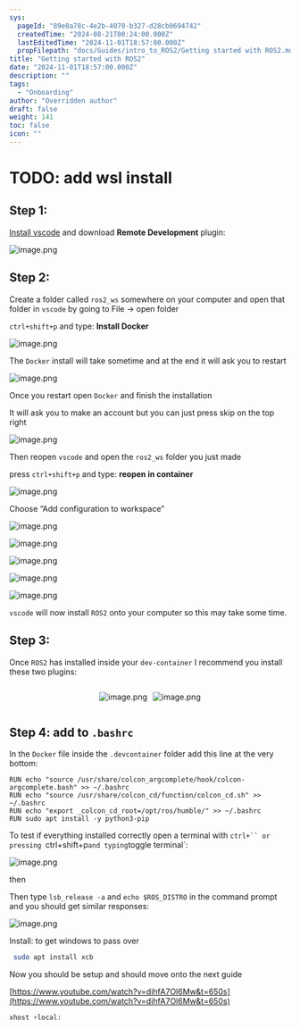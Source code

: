 ```yaml
---
sys:
  pageId: "89e0a78c-4e2b-4070-b327-d28cb0694742"
  createdTime: "2024-08-21T00:24:00.000Z"
  lastEditedTime: "2024-11-01T18:57:00.000Z"
  propFilepath: "docs/Guides/intro_to_ROS2/Getting started with ROS2.md"
title: "Getting started with ROS2"
date: "2024-11-01T18:57:00.000Z"
description: ""
tags:
  - "Onboarding"
author: "Overridden author"
draft: false
weight: 141
toc: false
icon: ""
---
```


# TODO: add wsl install

## Step 1:

[Install vscode](https://code.visualstudio.com/download) and download **Remote Development** plugin:

![image.png](https://prod-files-secure.s3.us-west-2.amazonaws.com/d518164a-d88e-44d1-a4ee-3adb3bd8bce0/efb52993-1881-4a40-b95e-6f020334f022/image.png?X-Amz-Algorithm=AWS4-HMAC-SHA256&X-Amz-Content-Sha256=UNSIGNED-PAYLOAD&X-Amz-Credential=ASIAZI2LB466SIKENRF6%2F20250321%2Fus-west-2%2Fs3%2Faws4_request&X-Amz-Date=20250321T110142Z&X-Amz-Expires=3600&X-Amz-Security-Token=IQoJb3JpZ2luX2VjEEsaCXVzLXdlc3QtMiJHMEUCIHJwzoOOzUOWwGpCmNean83VydSllz6gyUb9kFrrhOQIAiEA8YBz3QWsqRn%2FGSV8I45nKAy943DDznlFXF5tjYB7i%2BUqiAQIo%2F%2F%2F%2F%2F%2F%2F%2F%2F%2F%2FARAAGgw2Mzc0MjMxODM4MDUiDBr7G8jNQgm%2FCcDPjCrcA1gSRANtA%2BvZCaCi9vDlYipWiVQFC3zMSlmbZMiRm3c9M8VlJcP%2BP9J4YzdIyJA29zwSeoEE5csLCQCL1vv8rmquE8BVU9E8S63neI%2B7Yoa%2Bou5djVSBxB5nnc6zCH1pz1eBV3GbG6R7a6J4szD0NBDc7NghcMIaF4o1pvyolKrKcCj38ILjnL%2FXg7couAaXEMB11dk5jq%2BsyTlPQQKWXnVYh%2FEEMIeGiuiqUdCvFoSkcCwDtyJWYGwZIrKRQc4j9qU2Z3lFVVvb6pYa8TNV%2FZ6BCh7tT5SptuccarJ7XY5v89tSynTWZeMmG3j33ZfzvZj%2FDj9ur8zPAA1NtzTtWrh2f4AC58QXxdR1XFqyA6rOvMaeUAABduD97RCHnF3ipz88dMyS%2FDGk%2Bn46oUdzNZfkYfGZncj5bm1P8ywcRruEoxtnONQUDhM6QupQRBbQjTslGQTBA%2F0au%2B4%2BUx91yVcIq9ySisIbfCdfuVefcgtvyLaCP6rBlLPjAWalPKbAV2eDGGX7argN2yYt%2Fj85MjMMuKUcWT6UK5ugrY8sck3ZBlv1XrpVCsOlTGhsZJf2d7C1RagMD7lR3uQ7HLKoOqwlRlckokkVHR95dVvy0qIhOjoXH5FaoDgUFMozMNb69L4GOqUBvO6MNwiN%2BGRD73hDcuhlstkGeghSaoJ9ghiYqKct%2B4%2FLgfogvK7HtVZM5gdgkpIvhkoZiSUKZuOHNsejFzX2uEjbUE%2BDxoKRQBQHmdr%2BLaDFZpbiOhWR8YqqO5FdM0Stm9ZKM%2F6C5lUpLyZsBQhfg0efmwkmUgW56A6udwWR2sXlOLJveQu3KTkWe3onCmP8pT25JVhm89xOa1oXMAMoRr14Eedx&X-Amz-Signature=7c9fdae19a617c892ba57683521a1720989dae21b871cd806b98c1b343ac0d25&X-Amz-SignedHeaders=host&x-id=GetObject)

## Step 2:

Create a folder called `ros2_ws` somewhere on your computer and open that folder in `vscode` by going to File → open folder 

`ctrl+shift+p` and type: **Install Docker**

![image.png](https://prod-files-secure.s3.us-west-2.amazonaws.com/d518164a-d88e-44d1-a4ee-3adb3bd8bce0/2269dc0e-1cd5-47ff-bceb-c04ad9b2eab0/image.png?X-Amz-Algorithm=AWS4-HMAC-SHA256&X-Amz-Content-Sha256=UNSIGNED-PAYLOAD&X-Amz-Credential=ASIAZI2LB466SIKENRF6%2F20250321%2Fus-west-2%2Fs3%2Faws4_request&X-Amz-Date=20250321T110142Z&X-Amz-Expires=3600&X-Amz-Security-Token=IQoJb3JpZ2luX2VjEEsaCXVzLXdlc3QtMiJHMEUCIHJwzoOOzUOWwGpCmNean83VydSllz6gyUb9kFrrhOQIAiEA8YBz3QWsqRn%2FGSV8I45nKAy943DDznlFXF5tjYB7i%2BUqiAQIo%2F%2F%2F%2F%2F%2F%2F%2F%2F%2F%2FARAAGgw2Mzc0MjMxODM4MDUiDBr7G8jNQgm%2FCcDPjCrcA1gSRANtA%2BvZCaCi9vDlYipWiVQFC3zMSlmbZMiRm3c9M8VlJcP%2BP9J4YzdIyJA29zwSeoEE5csLCQCL1vv8rmquE8BVU9E8S63neI%2B7Yoa%2Bou5djVSBxB5nnc6zCH1pz1eBV3GbG6R7a6J4szD0NBDc7NghcMIaF4o1pvyolKrKcCj38ILjnL%2FXg7couAaXEMB11dk5jq%2BsyTlPQQKWXnVYh%2FEEMIeGiuiqUdCvFoSkcCwDtyJWYGwZIrKRQc4j9qU2Z3lFVVvb6pYa8TNV%2FZ6BCh7tT5SptuccarJ7XY5v89tSynTWZeMmG3j33ZfzvZj%2FDj9ur8zPAA1NtzTtWrh2f4AC58QXxdR1XFqyA6rOvMaeUAABduD97RCHnF3ipz88dMyS%2FDGk%2Bn46oUdzNZfkYfGZncj5bm1P8ywcRruEoxtnONQUDhM6QupQRBbQjTslGQTBA%2F0au%2B4%2BUx91yVcIq9ySisIbfCdfuVefcgtvyLaCP6rBlLPjAWalPKbAV2eDGGX7argN2yYt%2Fj85MjMMuKUcWT6UK5ugrY8sck3ZBlv1XrpVCsOlTGhsZJf2d7C1RagMD7lR3uQ7HLKoOqwlRlckokkVHR95dVvy0qIhOjoXH5FaoDgUFMozMNb69L4GOqUBvO6MNwiN%2BGRD73hDcuhlstkGeghSaoJ9ghiYqKct%2B4%2FLgfogvK7HtVZM5gdgkpIvhkoZiSUKZuOHNsejFzX2uEjbUE%2BDxoKRQBQHmdr%2BLaDFZpbiOhWR8YqqO5FdM0Stm9ZKM%2F6C5lUpLyZsBQhfg0efmwkmUgW56A6udwWR2sXlOLJveQu3KTkWe3onCmP8pT25JVhm89xOa1oXMAMoRr14Eedx&X-Amz-Signature=5a29b48a07c3dbfada8172392ba56a24de038b51cfaef2d00530b015ba35598c&X-Amz-SignedHeaders=host&x-id=GetObject)

The `Docker` install will take sometime and at the end it will ask you to restart

![image.png](https://prod-files-secure.s3.us-west-2.amazonaws.com/d518164a-d88e-44d1-a4ee-3adb3bd8bce0/ed233f78-be33-4b1f-b89c-9c346c0e961e/image.png?X-Amz-Algorithm=AWS4-HMAC-SHA256&X-Amz-Content-Sha256=UNSIGNED-PAYLOAD&X-Amz-Credential=ASIAZI2LB466SIKENRF6%2F20250321%2Fus-west-2%2Fs3%2Faws4_request&X-Amz-Date=20250321T110142Z&X-Amz-Expires=3600&X-Amz-Security-Token=IQoJb3JpZ2luX2VjEEsaCXVzLXdlc3QtMiJHMEUCIHJwzoOOzUOWwGpCmNean83VydSllz6gyUb9kFrrhOQIAiEA8YBz3QWsqRn%2FGSV8I45nKAy943DDznlFXF5tjYB7i%2BUqiAQIo%2F%2F%2F%2F%2F%2F%2F%2F%2F%2F%2FARAAGgw2Mzc0MjMxODM4MDUiDBr7G8jNQgm%2FCcDPjCrcA1gSRANtA%2BvZCaCi9vDlYipWiVQFC3zMSlmbZMiRm3c9M8VlJcP%2BP9J4YzdIyJA29zwSeoEE5csLCQCL1vv8rmquE8BVU9E8S63neI%2B7Yoa%2Bou5djVSBxB5nnc6zCH1pz1eBV3GbG6R7a6J4szD0NBDc7NghcMIaF4o1pvyolKrKcCj38ILjnL%2FXg7couAaXEMB11dk5jq%2BsyTlPQQKWXnVYh%2FEEMIeGiuiqUdCvFoSkcCwDtyJWYGwZIrKRQc4j9qU2Z3lFVVvb6pYa8TNV%2FZ6BCh7tT5SptuccarJ7XY5v89tSynTWZeMmG3j33ZfzvZj%2FDj9ur8zPAA1NtzTtWrh2f4AC58QXxdR1XFqyA6rOvMaeUAABduD97RCHnF3ipz88dMyS%2FDGk%2Bn46oUdzNZfkYfGZncj5bm1P8ywcRruEoxtnONQUDhM6QupQRBbQjTslGQTBA%2F0au%2B4%2BUx91yVcIq9ySisIbfCdfuVefcgtvyLaCP6rBlLPjAWalPKbAV2eDGGX7argN2yYt%2Fj85MjMMuKUcWT6UK5ugrY8sck3ZBlv1XrpVCsOlTGhsZJf2d7C1RagMD7lR3uQ7HLKoOqwlRlckokkVHR95dVvy0qIhOjoXH5FaoDgUFMozMNb69L4GOqUBvO6MNwiN%2BGRD73hDcuhlstkGeghSaoJ9ghiYqKct%2B4%2FLgfogvK7HtVZM5gdgkpIvhkoZiSUKZuOHNsejFzX2uEjbUE%2BDxoKRQBQHmdr%2BLaDFZpbiOhWR8YqqO5FdM0Stm9ZKM%2F6C5lUpLyZsBQhfg0efmwkmUgW56A6udwWR2sXlOLJveQu3KTkWe3onCmP8pT25JVhm89xOa1oXMAMoRr14Eedx&X-Amz-Signature=c2c12e567cdfe230aec388f09d6c11d9698026430145ac9449b4e63c4724bbef&X-Amz-SignedHeaders=host&x-id=GetObject)

Once you restart open `Docker` and finish the installation

It will ask you to make an account but you can just press skip on the top right

![image.png](https://prod-files-secure.s3.us-west-2.amazonaws.com/d518164a-d88e-44d1-a4ee-3adb3bd8bce0/21010ad9-1659-4fd9-9f59-9932a09b2a3d/image.png?X-Amz-Algorithm=AWS4-HMAC-SHA256&X-Amz-Content-Sha256=UNSIGNED-PAYLOAD&X-Amz-Credential=ASIAZI2LB466SIKENRF6%2F20250321%2Fus-west-2%2Fs3%2Faws4_request&X-Amz-Date=20250321T110142Z&X-Amz-Expires=3600&X-Amz-Security-Token=IQoJb3JpZ2luX2VjEEsaCXVzLXdlc3QtMiJHMEUCIHJwzoOOzUOWwGpCmNean83VydSllz6gyUb9kFrrhOQIAiEA8YBz3QWsqRn%2FGSV8I45nKAy943DDznlFXF5tjYB7i%2BUqiAQIo%2F%2F%2F%2F%2F%2F%2F%2F%2F%2F%2FARAAGgw2Mzc0MjMxODM4MDUiDBr7G8jNQgm%2FCcDPjCrcA1gSRANtA%2BvZCaCi9vDlYipWiVQFC3zMSlmbZMiRm3c9M8VlJcP%2BP9J4YzdIyJA29zwSeoEE5csLCQCL1vv8rmquE8BVU9E8S63neI%2B7Yoa%2Bou5djVSBxB5nnc6zCH1pz1eBV3GbG6R7a6J4szD0NBDc7NghcMIaF4o1pvyolKrKcCj38ILjnL%2FXg7couAaXEMB11dk5jq%2BsyTlPQQKWXnVYh%2FEEMIeGiuiqUdCvFoSkcCwDtyJWYGwZIrKRQc4j9qU2Z3lFVVvb6pYa8TNV%2FZ6BCh7tT5SptuccarJ7XY5v89tSynTWZeMmG3j33ZfzvZj%2FDj9ur8zPAA1NtzTtWrh2f4AC58QXxdR1XFqyA6rOvMaeUAABduD97RCHnF3ipz88dMyS%2FDGk%2Bn46oUdzNZfkYfGZncj5bm1P8ywcRruEoxtnONQUDhM6QupQRBbQjTslGQTBA%2F0au%2B4%2BUx91yVcIq9ySisIbfCdfuVefcgtvyLaCP6rBlLPjAWalPKbAV2eDGGX7argN2yYt%2Fj85MjMMuKUcWT6UK5ugrY8sck3ZBlv1XrpVCsOlTGhsZJf2d7C1RagMD7lR3uQ7HLKoOqwlRlckokkVHR95dVvy0qIhOjoXH5FaoDgUFMozMNb69L4GOqUBvO6MNwiN%2BGRD73hDcuhlstkGeghSaoJ9ghiYqKct%2B4%2FLgfogvK7HtVZM5gdgkpIvhkoZiSUKZuOHNsejFzX2uEjbUE%2BDxoKRQBQHmdr%2BLaDFZpbiOhWR8YqqO5FdM0Stm9ZKM%2F6C5lUpLyZsBQhfg0efmwkmUgW56A6udwWR2sXlOLJveQu3KTkWe3onCmP8pT25JVhm89xOa1oXMAMoRr14Eedx&X-Amz-Signature=6ea648b9aa73f7fead861822662dc0c19e2f295d9af7520771d8363832510325&X-Amz-SignedHeaders=host&x-id=GetObject)

Then reopen `vscode` and open the `ros2_ws` folder you just made

press `ctrl+shift+p` and type: **reopen in container**

![image.png](https://prod-files-secure.s3.us-west-2.amazonaws.com/d518164a-d88e-44d1-a4ee-3adb3bd8bce0/4e93b8c2-41ad-488c-8095-c74205196118/image.png?X-Amz-Algorithm=AWS4-HMAC-SHA256&X-Amz-Content-Sha256=UNSIGNED-PAYLOAD&X-Amz-Credential=ASIAZI2LB466SIKENRF6%2F20250321%2Fus-west-2%2Fs3%2Faws4_request&X-Amz-Date=20250321T110142Z&X-Amz-Expires=3600&X-Amz-Security-Token=IQoJb3JpZ2luX2VjEEsaCXVzLXdlc3QtMiJHMEUCIHJwzoOOzUOWwGpCmNean83VydSllz6gyUb9kFrrhOQIAiEA8YBz3QWsqRn%2FGSV8I45nKAy943DDznlFXF5tjYB7i%2BUqiAQIo%2F%2F%2F%2F%2F%2F%2F%2F%2F%2F%2FARAAGgw2Mzc0MjMxODM4MDUiDBr7G8jNQgm%2FCcDPjCrcA1gSRANtA%2BvZCaCi9vDlYipWiVQFC3zMSlmbZMiRm3c9M8VlJcP%2BP9J4YzdIyJA29zwSeoEE5csLCQCL1vv8rmquE8BVU9E8S63neI%2B7Yoa%2Bou5djVSBxB5nnc6zCH1pz1eBV3GbG6R7a6J4szD0NBDc7NghcMIaF4o1pvyolKrKcCj38ILjnL%2FXg7couAaXEMB11dk5jq%2BsyTlPQQKWXnVYh%2FEEMIeGiuiqUdCvFoSkcCwDtyJWYGwZIrKRQc4j9qU2Z3lFVVvb6pYa8TNV%2FZ6BCh7tT5SptuccarJ7XY5v89tSynTWZeMmG3j33ZfzvZj%2FDj9ur8zPAA1NtzTtWrh2f4AC58QXxdR1XFqyA6rOvMaeUAABduD97RCHnF3ipz88dMyS%2FDGk%2Bn46oUdzNZfkYfGZncj5bm1P8ywcRruEoxtnONQUDhM6QupQRBbQjTslGQTBA%2F0au%2B4%2BUx91yVcIq9ySisIbfCdfuVefcgtvyLaCP6rBlLPjAWalPKbAV2eDGGX7argN2yYt%2Fj85MjMMuKUcWT6UK5ugrY8sck3ZBlv1XrpVCsOlTGhsZJf2d7C1RagMD7lR3uQ7HLKoOqwlRlckokkVHR95dVvy0qIhOjoXH5FaoDgUFMozMNb69L4GOqUBvO6MNwiN%2BGRD73hDcuhlstkGeghSaoJ9ghiYqKct%2B4%2FLgfogvK7HtVZM5gdgkpIvhkoZiSUKZuOHNsejFzX2uEjbUE%2BDxoKRQBQHmdr%2BLaDFZpbiOhWR8YqqO5FdM0Stm9ZKM%2F6C5lUpLyZsBQhfg0efmwkmUgW56A6udwWR2sXlOLJveQu3KTkWe3onCmP8pT25JVhm89xOa1oXMAMoRr14Eedx&X-Amz-Signature=04e8aa67a55aba16bfc60ac84b14d47c7b8746f612b471c79ed1b4177b8d47f2&X-Amz-SignedHeaders=host&x-id=GetObject)

Choose “Add configuration to workspace”

![image.png](https://prod-files-secure.s3.us-west-2.amazonaws.com/d518164a-d88e-44d1-a4ee-3adb3bd8bce0/9560b282-5060-4989-ba37-97e7b2c22476/image.png?X-Amz-Algorithm=AWS4-HMAC-SHA256&X-Amz-Content-Sha256=UNSIGNED-PAYLOAD&X-Amz-Credential=ASIAZI2LB466SIKENRF6%2F20250321%2Fus-west-2%2Fs3%2Faws4_request&X-Amz-Date=20250321T110142Z&X-Amz-Expires=3600&X-Amz-Security-Token=IQoJb3JpZ2luX2VjEEsaCXVzLXdlc3QtMiJHMEUCIHJwzoOOzUOWwGpCmNean83VydSllz6gyUb9kFrrhOQIAiEA8YBz3QWsqRn%2FGSV8I45nKAy943DDznlFXF5tjYB7i%2BUqiAQIo%2F%2F%2F%2F%2F%2F%2F%2F%2F%2F%2FARAAGgw2Mzc0MjMxODM4MDUiDBr7G8jNQgm%2FCcDPjCrcA1gSRANtA%2BvZCaCi9vDlYipWiVQFC3zMSlmbZMiRm3c9M8VlJcP%2BP9J4YzdIyJA29zwSeoEE5csLCQCL1vv8rmquE8BVU9E8S63neI%2B7Yoa%2Bou5djVSBxB5nnc6zCH1pz1eBV3GbG6R7a6J4szD0NBDc7NghcMIaF4o1pvyolKrKcCj38ILjnL%2FXg7couAaXEMB11dk5jq%2BsyTlPQQKWXnVYh%2FEEMIeGiuiqUdCvFoSkcCwDtyJWYGwZIrKRQc4j9qU2Z3lFVVvb6pYa8TNV%2FZ6BCh7tT5SptuccarJ7XY5v89tSynTWZeMmG3j33ZfzvZj%2FDj9ur8zPAA1NtzTtWrh2f4AC58QXxdR1XFqyA6rOvMaeUAABduD97RCHnF3ipz88dMyS%2FDGk%2Bn46oUdzNZfkYfGZncj5bm1P8ywcRruEoxtnONQUDhM6QupQRBbQjTslGQTBA%2F0au%2B4%2BUx91yVcIq9ySisIbfCdfuVefcgtvyLaCP6rBlLPjAWalPKbAV2eDGGX7argN2yYt%2Fj85MjMMuKUcWT6UK5ugrY8sck3ZBlv1XrpVCsOlTGhsZJf2d7C1RagMD7lR3uQ7HLKoOqwlRlckokkVHR95dVvy0qIhOjoXH5FaoDgUFMozMNb69L4GOqUBvO6MNwiN%2BGRD73hDcuhlstkGeghSaoJ9ghiYqKct%2B4%2FLgfogvK7HtVZM5gdgkpIvhkoZiSUKZuOHNsejFzX2uEjbUE%2BDxoKRQBQHmdr%2BLaDFZpbiOhWR8YqqO5FdM0Stm9ZKM%2F6C5lUpLyZsBQhfg0efmwkmUgW56A6udwWR2sXlOLJveQu3KTkWe3onCmP8pT25JVhm89xOa1oXMAMoRr14Eedx&X-Amz-Signature=8a9e6f1bebd32f7643d1f2ec7baaad1f8e4bbc04534b1166eb0431cbdbc4b9a7&X-Amz-SignedHeaders=host&x-id=GetObject)

![image.png](https://prod-files-secure.s3.us-west-2.amazonaws.com/d518164a-d88e-44d1-a4ee-3adb3bd8bce0/2ee63f81-886b-48e8-a553-dc6e5eac99e4/image.png?X-Amz-Algorithm=AWS4-HMAC-SHA256&X-Amz-Content-Sha256=UNSIGNED-PAYLOAD&X-Amz-Credential=ASIAZI2LB466SIKENRF6%2F20250321%2Fus-west-2%2Fs3%2Faws4_request&X-Amz-Date=20250321T110142Z&X-Amz-Expires=3600&X-Amz-Security-Token=IQoJb3JpZ2luX2VjEEsaCXVzLXdlc3QtMiJHMEUCIHJwzoOOzUOWwGpCmNean83VydSllz6gyUb9kFrrhOQIAiEA8YBz3QWsqRn%2FGSV8I45nKAy943DDznlFXF5tjYB7i%2BUqiAQIo%2F%2F%2F%2F%2F%2F%2F%2F%2F%2F%2FARAAGgw2Mzc0MjMxODM4MDUiDBr7G8jNQgm%2FCcDPjCrcA1gSRANtA%2BvZCaCi9vDlYipWiVQFC3zMSlmbZMiRm3c9M8VlJcP%2BP9J4YzdIyJA29zwSeoEE5csLCQCL1vv8rmquE8BVU9E8S63neI%2B7Yoa%2Bou5djVSBxB5nnc6zCH1pz1eBV3GbG6R7a6J4szD0NBDc7NghcMIaF4o1pvyolKrKcCj38ILjnL%2FXg7couAaXEMB11dk5jq%2BsyTlPQQKWXnVYh%2FEEMIeGiuiqUdCvFoSkcCwDtyJWYGwZIrKRQc4j9qU2Z3lFVVvb6pYa8TNV%2FZ6BCh7tT5SptuccarJ7XY5v89tSynTWZeMmG3j33ZfzvZj%2FDj9ur8zPAA1NtzTtWrh2f4AC58QXxdR1XFqyA6rOvMaeUAABduD97RCHnF3ipz88dMyS%2FDGk%2Bn46oUdzNZfkYfGZncj5bm1P8ywcRruEoxtnONQUDhM6QupQRBbQjTslGQTBA%2F0au%2B4%2BUx91yVcIq9ySisIbfCdfuVefcgtvyLaCP6rBlLPjAWalPKbAV2eDGGX7argN2yYt%2Fj85MjMMuKUcWT6UK5ugrY8sck3ZBlv1XrpVCsOlTGhsZJf2d7C1RagMD7lR3uQ7HLKoOqwlRlckokkVHR95dVvy0qIhOjoXH5FaoDgUFMozMNb69L4GOqUBvO6MNwiN%2BGRD73hDcuhlstkGeghSaoJ9ghiYqKct%2B4%2FLgfogvK7HtVZM5gdgkpIvhkoZiSUKZuOHNsejFzX2uEjbUE%2BDxoKRQBQHmdr%2BLaDFZpbiOhWR8YqqO5FdM0Stm9ZKM%2F6C5lUpLyZsBQhfg0efmwkmUgW56A6udwWR2sXlOLJveQu3KTkWe3onCmP8pT25JVhm89xOa1oXMAMoRr14Eedx&X-Amz-Signature=b0cc09e39cdffac433226b3d72cbe3f3bf45ea038a4486f947a809f6c42fe4c2&X-Amz-SignedHeaders=host&x-id=GetObject)

![image.png](https://prod-files-secure.s3.us-west-2.amazonaws.com/d518164a-d88e-44d1-a4ee-3adb3bd8bce0/ae1580b2-b048-407e-aed9-b584224a7a04/image.png?X-Amz-Algorithm=AWS4-HMAC-SHA256&X-Amz-Content-Sha256=UNSIGNED-PAYLOAD&X-Amz-Credential=ASIAZI2LB466SIKENRF6%2F20250321%2Fus-west-2%2Fs3%2Faws4_request&X-Amz-Date=20250321T110142Z&X-Amz-Expires=3600&X-Amz-Security-Token=IQoJb3JpZ2luX2VjEEsaCXVzLXdlc3QtMiJHMEUCIHJwzoOOzUOWwGpCmNean83VydSllz6gyUb9kFrrhOQIAiEA8YBz3QWsqRn%2FGSV8I45nKAy943DDznlFXF5tjYB7i%2BUqiAQIo%2F%2F%2F%2F%2F%2F%2F%2F%2F%2F%2FARAAGgw2Mzc0MjMxODM4MDUiDBr7G8jNQgm%2FCcDPjCrcA1gSRANtA%2BvZCaCi9vDlYipWiVQFC3zMSlmbZMiRm3c9M8VlJcP%2BP9J4YzdIyJA29zwSeoEE5csLCQCL1vv8rmquE8BVU9E8S63neI%2B7Yoa%2Bou5djVSBxB5nnc6zCH1pz1eBV3GbG6R7a6J4szD0NBDc7NghcMIaF4o1pvyolKrKcCj38ILjnL%2FXg7couAaXEMB11dk5jq%2BsyTlPQQKWXnVYh%2FEEMIeGiuiqUdCvFoSkcCwDtyJWYGwZIrKRQc4j9qU2Z3lFVVvb6pYa8TNV%2FZ6BCh7tT5SptuccarJ7XY5v89tSynTWZeMmG3j33ZfzvZj%2FDj9ur8zPAA1NtzTtWrh2f4AC58QXxdR1XFqyA6rOvMaeUAABduD97RCHnF3ipz88dMyS%2FDGk%2Bn46oUdzNZfkYfGZncj5bm1P8ywcRruEoxtnONQUDhM6QupQRBbQjTslGQTBA%2F0au%2B4%2BUx91yVcIq9ySisIbfCdfuVefcgtvyLaCP6rBlLPjAWalPKbAV2eDGGX7argN2yYt%2Fj85MjMMuKUcWT6UK5ugrY8sck3ZBlv1XrpVCsOlTGhsZJf2d7C1RagMD7lR3uQ7HLKoOqwlRlckokkVHR95dVvy0qIhOjoXH5FaoDgUFMozMNb69L4GOqUBvO6MNwiN%2BGRD73hDcuhlstkGeghSaoJ9ghiYqKct%2B4%2FLgfogvK7HtVZM5gdgkpIvhkoZiSUKZuOHNsejFzX2uEjbUE%2BDxoKRQBQHmdr%2BLaDFZpbiOhWR8YqqO5FdM0Stm9ZKM%2F6C5lUpLyZsBQhfg0efmwkmUgW56A6udwWR2sXlOLJveQu3KTkWe3onCmP8pT25JVhm89xOa1oXMAMoRr14Eedx&X-Amz-Signature=5da8da7dd3d44a6a3b0cf24903e9e7b9f76605b983309459899179ee02976c2e&X-Amz-SignedHeaders=host&x-id=GetObject)

![image.png](https://prod-files-secure.s3.us-west-2.amazonaws.com/d518164a-d88e-44d1-a4ee-3adb3bd8bce0/53255b28-f75e-430f-b9e3-c0ac8577e42b/image.png?X-Amz-Algorithm=AWS4-HMAC-SHA256&X-Amz-Content-Sha256=UNSIGNED-PAYLOAD&X-Amz-Credential=ASIAZI2LB466SIKENRF6%2F20250321%2Fus-west-2%2Fs3%2Faws4_request&X-Amz-Date=20250321T110142Z&X-Amz-Expires=3600&X-Amz-Security-Token=IQoJb3JpZ2luX2VjEEsaCXVzLXdlc3QtMiJHMEUCIHJwzoOOzUOWwGpCmNean83VydSllz6gyUb9kFrrhOQIAiEA8YBz3QWsqRn%2FGSV8I45nKAy943DDznlFXF5tjYB7i%2BUqiAQIo%2F%2F%2F%2F%2F%2F%2F%2F%2F%2F%2FARAAGgw2Mzc0MjMxODM4MDUiDBr7G8jNQgm%2FCcDPjCrcA1gSRANtA%2BvZCaCi9vDlYipWiVQFC3zMSlmbZMiRm3c9M8VlJcP%2BP9J4YzdIyJA29zwSeoEE5csLCQCL1vv8rmquE8BVU9E8S63neI%2B7Yoa%2Bou5djVSBxB5nnc6zCH1pz1eBV3GbG6R7a6J4szD0NBDc7NghcMIaF4o1pvyolKrKcCj38ILjnL%2FXg7couAaXEMB11dk5jq%2BsyTlPQQKWXnVYh%2FEEMIeGiuiqUdCvFoSkcCwDtyJWYGwZIrKRQc4j9qU2Z3lFVVvb6pYa8TNV%2FZ6BCh7tT5SptuccarJ7XY5v89tSynTWZeMmG3j33ZfzvZj%2FDj9ur8zPAA1NtzTtWrh2f4AC58QXxdR1XFqyA6rOvMaeUAABduD97RCHnF3ipz88dMyS%2FDGk%2Bn46oUdzNZfkYfGZncj5bm1P8ywcRruEoxtnONQUDhM6QupQRBbQjTslGQTBA%2F0au%2B4%2BUx91yVcIq9ySisIbfCdfuVefcgtvyLaCP6rBlLPjAWalPKbAV2eDGGX7argN2yYt%2Fj85MjMMuKUcWT6UK5ugrY8sck3ZBlv1XrpVCsOlTGhsZJf2d7C1RagMD7lR3uQ7HLKoOqwlRlckokkVHR95dVvy0qIhOjoXH5FaoDgUFMozMNb69L4GOqUBvO6MNwiN%2BGRD73hDcuhlstkGeghSaoJ9ghiYqKct%2B4%2FLgfogvK7HtVZM5gdgkpIvhkoZiSUKZuOHNsejFzX2uEjbUE%2BDxoKRQBQHmdr%2BLaDFZpbiOhWR8YqqO5FdM0Stm9ZKM%2F6C5lUpLyZsBQhfg0efmwkmUgW56A6udwWR2sXlOLJveQu3KTkWe3onCmP8pT25JVhm89xOa1oXMAMoRr14Eedx&X-Amz-Signature=3a6c37fca054d8c5cae95f745c18e40d64179e1db00cfba31974e5819f86b8c4&X-Amz-SignedHeaders=host&x-id=GetObject)

![image.png](https://prod-files-secure.s3.us-west-2.amazonaws.com/d518164a-d88e-44d1-a4ee-3adb3bd8bce0/7c562767-5af9-4ffb-97d1-327bcdf4ee00/image.png?X-Amz-Algorithm=AWS4-HMAC-SHA256&X-Amz-Content-Sha256=UNSIGNED-PAYLOAD&X-Amz-Credential=ASIAZI2LB466SIKENRF6%2F20250321%2Fus-west-2%2Fs3%2Faws4_request&X-Amz-Date=20250321T110142Z&X-Amz-Expires=3600&X-Amz-Security-Token=IQoJb3JpZ2luX2VjEEsaCXVzLXdlc3QtMiJHMEUCIHJwzoOOzUOWwGpCmNean83VydSllz6gyUb9kFrrhOQIAiEA8YBz3QWsqRn%2FGSV8I45nKAy943DDznlFXF5tjYB7i%2BUqiAQIo%2F%2F%2F%2F%2F%2F%2F%2F%2F%2F%2FARAAGgw2Mzc0MjMxODM4MDUiDBr7G8jNQgm%2FCcDPjCrcA1gSRANtA%2BvZCaCi9vDlYipWiVQFC3zMSlmbZMiRm3c9M8VlJcP%2BP9J4YzdIyJA29zwSeoEE5csLCQCL1vv8rmquE8BVU9E8S63neI%2B7Yoa%2Bou5djVSBxB5nnc6zCH1pz1eBV3GbG6R7a6J4szD0NBDc7NghcMIaF4o1pvyolKrKcCj38ILjnL%2FXg7couAaXEMB11dk5jq%2BsyTlPQQKWXnVYh%2FEEMIeGiuiqUdCvFoSkcCwDtyJWYGwZIrKRQc4j9qU2Z3lFVVvb6pYa8TNV%2FZ6BCh7tT5SptuccarJ7XY5v89tSynTWZeMmG3j33ZfzvZj%2FDj9ur8zPAA1NtzTtWrh2f4AC58QXxdR1XFqyA6rOvMaeUAABduD97RCHnF3ipz88dMyS%2FDGk%2Bn46oUdzNZfkYfGZncj5bm1P8ywcRruEoxtnONQUDhM6QupQRBbQjTslGQTBA%2F0au%2B4%2BUx91yVcIq9ySisIbfCdfuVefcgtvyLaCP6rBlLPjAWalPKbAV2eDGGX7argN2yYt%2Fj85MjMMuKUcWT6UK5ugrY8sck3ZBlv1XrpVCsOlTGhsZJf2d7C1RagMD7lR3uQ7HLKoOqwlRlckokkVHR95dVvy0qIhOjoXH5FaoDgUFMozMNb69L4GOqUBvO6MNwiN%2BGRD73hDcuhlstkGeghSaoJ9ghiYqKct%2B4%2FLgfogvK7HtVZM5gdgkpIvhkoZiSUKZuOHNsejFzX2uEjbUE%2BDxoKRQBQHmdr%2BLaDFZpbiOhWR8YqqO5FdM0Stm9ZKM%2F6C5lUpLyZsBQhfg0efmwkmUgW56A6udwWR2sXlOLJveQu3KTkWe3onCmP8pT25JVhm89xOa1oXMAMoRr14Eedx&X-Amz-Signature=56c591a91277f223720c334d25c5db7403c0c23e5aace8184124429d441cd5c4&X-Amz-SignedHeaders=host&x-id=GetObject)

`vscode` will now install `ROS2` onto your computer so this may take some time.

## Step 3:

Once `ROS2` has installed inside your `dev-container` I recommend you install these two plugins:

<div style="display: flex;flex-direction: row; column-gap:10px; max-width: 630px;justify-content: center;">
<div>

![image.png](https://prod-files-secure.s3.us-west-2.amazonaws.com/d518164a-d88e-44d1-a4ee-3adb3bd8bce0/3fc3d550-5a54-4ba1-ba6b-faa01cdb7369/image.png?X-Amz-Algorithm=AWS4-HMAC-SHA256&X-Amz-Content-Sha256=UNSIGNED-PAYLOAD&X-Amz-Credential=ASIAZI2LB466WQMGBAYT%2F20250321%2Fus-west-2%2Fs3%2Faws4_request&X-Amz-Date=20250321T110148Z&X-Amz-Expires=3600&X-Amz-Security-Token=IQoJb3JpZ2luX2VjEEsaCXVzLXdlc3QtMiJGMEQCIF%2FKujT3ui%2Fq%2BbRRzLelyt1MGPp%2FFNmlvHBgri2PmxX%2BAiBiHTXLL%2Fly3MNX%2BEJUra1%2ByiI%2B87F%2FiNjHJPf006o0SyqIBAij%2F%2F%2F%2F%2F%2F%2F%2F%2F%2F8BEAAaDDYzNzQyMzE4MzgwNSIMU%2FDZLUf8UmQIKsS2KtwD85SB13AcetUAHRO6M3%2BbLbPUT3EaX27E2a1YUacOWmZb%2FcUI9YW20shkGMFhan2b%2BL2j6JrsP36TD5gOIuhkIJrjBdiq9rH7%2BXCXfOe0zh5s9hg2RKFjJAZZl32ASZxLD45NVGhRv4jonOBRMxw31OG%2B6f2DitvYLT8PZoSHL2kP4DuQ76CLIx5ED3USKFEt1AJ%2BBKjuYa59r0vfGHoaFD9g6XGB0Nk8mVbRh%2FNN%2BizQY%2Fm%2FFHdK3ODg6jCKn5FKe2sqnFSgMUVAsmFCZQld5eD5vje0YwFSrf0sKG61ZuSihMOGR41J%2FkbLYc%2FLYEkpxHmAprAf5XpjH2sMDY%2BGttOKAcmPCZ2zfsqxC42lf3a8VddJaEC%2BeB%2FQpN8%2FcWPv5qUVcXa7%2BnjWoCkY73UiY73yjg7C1%2B4nK3h1Ft6GaXo9BZfwStjycRBHDm%2FUVHZp0JQQB1FelEk23j0ZAeMVuJzZmZ6LlKogNNxHZTEYjMg%2F1H1Bfe2I2E4G6bJ8SPMVkCYJKHF26mIMSiVEXG2%2FbFZhVugNsWQl6zB5417UcaWCobt5d%2Fh1rWvWw5nX%2B3mlGAgpVZq1wM5Ln41SiBHJjwRsFuQM8Anb%2F0Rs2aNAJRpuuJqy1HkPTxl9U0cwq%2Fr0vgY6pgFCPQqu7xKwfR%2BdXsINl4hfJzD2KReH9n5YNHWQ7cgG2dlcH0DljraoMiIvNyYqcslfLltgSLK9on8m7sIShnxf8e8rWQn4IDThoIf0X2kkxE3qFDggqvlU%2Fy1TmmVM3JpleNPRe1lNaDzZijapRoTaVeRvTYqSuuEjEzoIc02X16D%2FAm%2FAlvYdGPIx%2Bheb9kzlzdVHbLMD7%2Fvh58kd1q1IHaiHEYv6&X-Amz-Signature=40d914632e766024f4d3ee687d601193f8d41172c42c5ab2b1437f48a71339b3&X-Amz-SignedHeaders=host&x-id=GetObject)

</div>
<div>

![image.png](https://prod-files-secure.s3.us-west-2.amazonaws.com/d518164a-d88e-44d1-a4ee-3adb3bd8bce0/d994cc66-13c2-4093-a5a3-f84cf4601a82/image.png?X-Amz-Algorithm=AWS4-HMAC-SHA256&X-Amz-Content-Sha256=UNSIGNED-PAYLOAD&X-Amz-Credential=ASIAZI2LB4666JCFRWBC%2F20250321%2Fus-west-2%2Fs3%2Faws4_request&X-Amz-Date=20250321T110148Z&X-Amz-Expires=3600&X-Amz-Security-Token=IQoJb3JpZ2luX2VjEEsaCXVzLXdlc3QtMiJHMEUCIQDRg4uZYEYsnpaL5e5zQn0PoIv0qujoqLnTYWy58aK3KgIgag8CXFD%2BLGjuWhVNJSs7kTbnSuR%2B1ebN4jAOkcuYThUqiAQIo%2F%2F%2F%2F%2F%2F%2F%2F%2F%2F%2FARAAGgw2Mzc0MjMxODM4MDUiDDI63ylNoLMzgoEWYSrcA94NQoQjsb4IZysgQRsKk8x%2FKHzDOUEC%2F3znsdZuzT7dhCbzHa04DPpw0n0c3Fs8kKGEqj0GBKd7UKAenxmoKpsS99dfK5H5dkZmyTgc4Qhq%2FrN5CCgJ9zpzADOEK1gvNAR54fe9Z5Eiq%2Buc3P33Nf5h11zHqWKt60vWcLqDV30GWO9oxn9GkXe5M8JJnVekArCsoP84SZudmSPj7%2BDAengoZCFxcm1Kc%2BG%2Fa%2BfcI5i0yQiWgRSudmXzlfhnTt7nr%2Fe%2BzP6Ofh%2BFevd8Pi6lhkhER4uNEGEmMh%2FabvpeMKfCf4bGGzVIu3yQiMGvcleKC2W%2BENaUQkEyBk00VsnLgLJtzW4ROh5znF3NAlwfX9C4U6x%2BEp3sB6oKH0c9l2Z2%2BkzDlZo73fP%2BU3ezPFitFwkBrGA5pCW5CoVH37v%2BZFznAA5ZHkg4p0EnLvSqfxRJ7KtH5cbacLZyNYGSyyYZ6cEakcwsQCF2pspVKU4rVjLqj%2Bok9gQk62gMXY%2BJF8IxLa2wmdad7oaWrfmaxWeUxYJfTa3RIzPTtNd0aDwnuryUAFUt0NgWglbXIaG9pAvhewRfc6D07oVArUTFk9qY8ZPtbb%2F0GbK5sDLkf8v0szS1qCrf1G9G2SYtp7SyMOT59L4GOqUBaJ82gz2Os8qtTjZBxnLB3H0RvGax7BBKjDNBEuGcRaeOAC0KgQ1JpOsqAkP5eViHzCfBxVoGzYFKkFjrZgvpPh1t3Jevhu6yGGYTKjBUReyyfL3yuMIYQbnJyTq%2F56uGz25PPuAW1jlKwCv%2BhBQETJgPx0rLQPf2jNdINbhNhOPeKl9XKSbp9aRn2cSEu6GfG6hWQqATgvZ%2BVZlEZmZk0cXXXI1j&X-Amz-Signature=8e20b62805b057c970c50b31f7c564172c9b3b0385e8450f93bed99e549d05b0&X-Amz-SignedHeaders=host&x-id=GetObject)

</div>
</div>

## Step 4: add to `.bashrc`

In the `Docker` file inside the `.devcontainer` folder add this line at the very bottom: 

```docker
RUN echo "source /usr/share/colcon_argcomplete/hook/colcon-argcomplete.bash" >> ~/.bashrc
RUN echo "source /usr/share/colcon_cd/function/colcon_cd.sh" >> ~/.bashrc
RUN echo "export _colcon_cd_root=/opt/ros/humble/" >> ~/.bashrc
RUN sudo apt install -y python3-pip 
```

To test if everything installed correctly open a terminal with `ctrl+`` or pressing `ctrl+shift+p` and typing `toggle terminal`:

![image.png](https://prod-files-secure.s3.us-west-2.amazonaws.com/d518164a-d88e-44d1-a4ee-3adb3bd8bce0/6a4943d8-b04e-4c02-9a58-775f3384d1a5/image.png?X-Amz-Algorithm=AWS4-HMAC-SHA256&X-Amz-Content-Sha256=UNSIGNED-PAYLOAD&X-Amz-Credential=ASIAZI2LB466SIKENRF6%2F20250321%2Fus-west-2%2Fs3%2Faws4_request&X-Amz-Date=20250321T110142Z&X-Amz-Expires=3600&X-Amz-Security-Token=IQoJb3JpZ2luX2VjEEsaCXVzLXdlc3QtMiJHMEUCIHJwzoOOzUOWwGpCmNean83VydSllz6gyUb9kFrrhOQIAiEA8YBz3QWsqRn%2FGSV8I45nKAy943DDznlFXF5tjYB7i%2BUqiAQIo%2F%2F%2F%2F%2F%2F%2F%2F%2F%2F%2FARAAGgw2Mzc0MjMxODM4MDUiDBr7G8jNQgm%2FCcDPjCrcA1gSRANtA%2BvZCaCi9vDlYipWiVQFC3zMSlmbZMiRm3c9M8VlJcP%2BP9J4YzdIyJA29zwSeoEE5csLCQCL1vv8rmquE8BVU9E8S63neI%2B7Yoa%2Bou5djVSBxB5nnc6zCH1pz1eBV3GbG6R7a6J4szD0NBDc7NghcMIaF4o1pvyolKrKcCj38ILjnL%2FXg7couAaXEMB11dk5jq%2BsyTlPQQKWXnVYh%2FEEMIeGiuiqUdCvFoSkcCwDtyJWYGwZIrKRQc4j9qU2Z3lFVVvb6pYa8TNV%2FZ6BCh7tT5SptuccarJ7XY5v89tSynTWZeMmG3j33ZfzvZj%2FDj9ur8zPAA1NtzTtWrh2f4AC58QXxdR1XFqyA6rOvMaeUAABduD97RCHnF3ipz88dMyS%2FDGk%2Bn46oUdzNZfkYfGZncj5bm1P8ywcRruEoxtnONQUDhM6QupQRBbQjTslGQTBA%2F0au%2B4%2BUx91yVcIq9ySisIbfCdfuVefcgtvyLaCP6rBlLPjAWalPKbAV2eDGGX7argN2yYt%2Fj85MjMMuKUcWT6UK5ugrY8sck3ZBlv1XrpVCsOlTGhsZJf2d7C1RagMD7lR3uQ7HLKoOqwlRlckokkVHR95dVvy0qIhOjoXH5FaoDgUFMozMNb69L4GOqUBvO6MNwiN%2BGRD73hDcuhlstkGeghSaoJ9ghiYqKct%2B4%2FLgfogvK7HtVZM5gdgkpIvhkoZiSUKZuOHNsejFzX2uEjbUE%2BDxoKRQBQHmdr%2BLaDFZpbiOhWR8YqqO5FdM0Stm9ZKM%2F6C5lUpLyZsBQhfg0efmwkmUgW56A6udwWR2sXlOLJveQu3KTkWe3onCmP8pT25JVhm89xOa1oXMAMoRr14Eedx&X-Amz-Signature=72030a764efcdcc018f9a1fb73e85a2bdf4f412903c750ec0dd8a8ecada7a1f4&X-Amz-SignedHeaders=host&x-id=GetObject)

then 

Then type `lsb_release -a` and `echo $ROS_DISTRO` in the command prompt and you should get similar responses:

![image.png](https://prod-files-secure.s3.us-west-2.amazonaws.com/d518164a-d88e-44d1-a4ee-3adb3bd8bce0/3e635dec-a805-4e85-8b9e-d000e5b71a4e/image.png?X-Amz-Algorithm=AWS4-HMAC-SHA256&X-Amz-Content-Sha256=UNSIGNED-PAYLOAD&X-Amz-Credential=ASIAZI2LB466SIKENRF6%2F20250321%2Fus-west-2%2Fs3%2Faws4_request&X-Amz-Date=20250321T110142Z&X-Amz-Expires=3600&X-Amz-Security-Token=IQoJb3JpZ2luX2VjEEsaCXVzLXdlc3QtMiJHMEUCIHJwzoOOzUOWwGpCmNean83VydSllz6gyUb9kFrrhOQIAiEA8YBz3QWsqRn%2FGSV8I45nKAy943DDznlFXF5tjYB7i%2BUqiAQIo%2F%2F%2F%2F%2F%2F%2F%2F%2F%2F%2FARAAGgw2Mzc0MjMxODM4MDUiDBr7G8jNQgm%2FCcDPjCrcA1gSRANtA%2BvZCaCi9vDlYipWiVQFC3zMSlmbZMiRm3c9M8VlJcP%2BP9J4YzdIyJA29zwSeoEE5csLCQCL1vv8rmquE8BVU9E8S63neI%2B7Yoa%2Bou5djVSBxB5nnc6zCH1pz1eBV3GbG6R7a6J4szD0NBDc7NghcMIaF4o1pvyolKrKcCj38ILjnL%2FXg7couAaXEMB11dk5jq%2BsyTlPQQKWXnVYh%2FEEMIeGiuiqUdCvFoSkcCwDtyJWYGwZIrKRQc4j9qU2Z3lFVVvb6pYa8TNV%2FZ6BCh7tT5SptuccarJ7XY5v89tSynTWZeMmG3j33ZfzvZj%2FDj9ur8zPAA1NtzTtWrh2f4AC58QXxdR1XFqyA6rOvMaeUAABduD97RCHnF3ipz88dMyS%2FDGk%2Bn46oUdzNZfkYfGZncj5bm1P8ywcRruEoxtnONQUDhM6QupQRBbQjTslGQTBA%2F0au%2B4%2BUx91yVcIq9ySisIbfCdfuVefcgtvyLaCP6rBlLPjAWalPKbAV2eDGGX7argN2yYt%2Fj85MjMMuKUcWT6UK5ugrY8sck3ZBlv1XrpVCsOlTGhsZJf2d7C1RagMD7lR3uQ7HLKoOqwlRlckokkVHR95dVvy0qIhOjoXH5FaoDgUFMozMNb69L4GOqUBvO6MNwiN%2BGRD73hDcuhlstkGeghSaoJ9ghiYqKct%2B4%2FLgfogvK7HtVZM5gdgkpIvhkoZiSUKZuOHNsejFzX2uEjbUE%2BDxoKRQBQHmdr%2BLaDFZpbiOhWR8YqqO5FdM0Stm9ZKM%2F6C5lUpLyZsBQhfg0efmwkmUgW56A6udwWR2sXlOLJveQu3KTkWe3onCmP8pT25JVhm89xOa1oXMAMoRr14Eedx&X-Amz-Signature=d319535b2a2bcd28d828d3d80b7f9c21b186ce6139ade1e2133a9bf067a7ad6a&X-Amz-SignedHeaders=host&x-id=GetObject)

Install:  to get windows to pass over

```bash
 sudo apt install xcb
```

Now you should be setup and should move onto the next guide 

[https://www.youtube.com/watch?v=dihfA7Ol6Mw&t=650s](https://www.youtube.com/watch?v=dihfA7Ol6Mw&t=650s)

```python
xhost +local:
```
